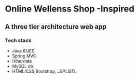 # Online Wellenss Shop -Inspired  
## A three tier architecture web app  

### Tech stack  
- Java 8/JEE  
- Spring MVC  
- Hibernate  
- MySQL db  
- HTML/CSS,Bootstrap, JSP/JSTL  
